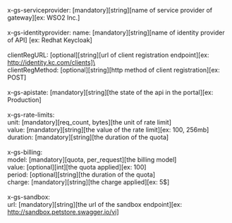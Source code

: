 x-gs-serviceprovider: [mandatory][string][name of service provider of gateway][ex: WSO2 Inc.]\
\
x-gs-identityprovider:
  name: [mandatory][string][name of identity provider of API] [ex: Redhat Keycloak]\
\
  clientRegURL: [optional][string][url of client registration endpoint][ex: http://identity.kc.com/clients]\
\
  clientRegMethod: [optional][string][http method of client registration][ex: POST]\
\
x-gs-apistate: [mandatory][string][the state of the api in the portal][ex: Production]\
\
x-gs-rate-limits:\
  unit: [mandatory][req_count, bytes][the unit of rate limit]\
  value: [mandatory][string][the value of the rate limit][ex: 100, 256mb]\
  duration: [mandatory][string][the duration of the quota]\
\
x-gs-billing:\
  model: [mandatory][quota, per_request][the billing model]\
  value: [optional][int][the quota applied][ex: 100]\
  period: [optional][string][the duration of the quota]\
  charge: [mandatory][string][the charge applied][ex: 5$]\
\
x-gs-sandbox:\
url: [mandatory][string][the url of the sandbox endpoint][ex: http://sandbox.petstore.swagger.io/vi]